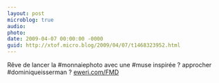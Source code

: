 ```yaml
---
layout: post
microblog: true
audio: 
photo: 
date: 2009-04-07 00:00:00 -0000
guid: http://xtof.micro.blog/2009/04/07/t1468323952.html
---
```

Rêve de lancer la #monnaiephoto avec une #muse inspirée ? approcher #dominiqueisserman ?  [eweri.com/FMD](http://eweri.com/FMD)
